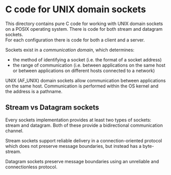 C code for UNIX domain sockets
==============================
This directory contains pure C code for working with UNIX domain sockets on a
POSIX operating system.  There is code for both stream and datagram sockets.  
For each configuration there is code for both a client and
a server.

Sockets exist in a *communication domain*, which determines:

* the method of identifying a socket (i.e. the format of a socket address)
* the range of communication (i.e. between applications on the same host or between applications on different hosts connected to a network)

UNIX (AF_UNIX) domain sockets allow communication between applications on the
same host.  Communication is performed within the OS kernel and the address is
a pathname.

Stream vs Datagram sockets
--------------------------
Every sockets implementation provides at least two types of sockets: stream and
datagram.  Both of these provide a bidirectional communication channel.

Stream sockets support reliable delivery in a connection-oriented protocol which
does not preserve message boundaries, but instead has a byte-stream.

Datagram sockets preserve message boundaries using an unreliable and connectionless
protocol.
